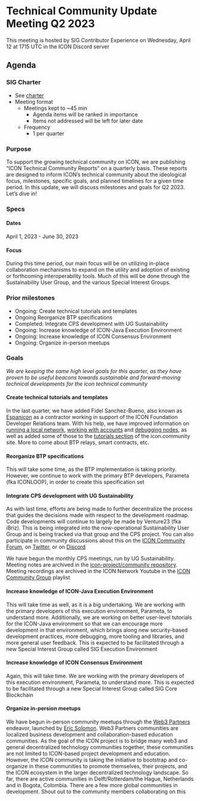 # Technical Community Update Meeting Q2 2023

This meeting is hosted by SIG Contributor Experience on Wednesday, April 12 at 1715 UTC in the ICON Discord server

## Agenda

### SIG Charter

- See [charter](../charter.md)
- Meeting format 
  - Meetings kept to ~45 min
    - Agenda items will be ranked in importance 
    - Items not addressed will be left for later date 
  - Frequency 
    - 1 per quarter

### Purpose

To support the growing technical community on ICON, we are publishing “ICON Technical Community Reports” on a quarterly basis. These reports are designed to inform ICON’s technical community about the ideological focus, milestones, specific goals, and planned timelines for a given time period. In this update, we will discuss milestones and goals for Q2 2023. Let’s dive in!

### Specs

#### Dates

April 1, 2023 - June 30, 2023

#### Focus

During this time period, our main focus will be on utilizing in-place collaboration mechanisms to expand on the utility and adoption of existing or forthcoming interoperability tools. Much of this will be done through the Sustainability User Group, and the various Special Interest Groups.

### Prior milestones

- Ongoing: Create technical tutorials and templates
- Ongoing Reorganize BTP specifications
- Completed: Integrate CPS development with UG Sustainability
- Ongoing: Increase knowledge of ICON-Java Execution Environment
- Ongoing: Increase knowledge of ICON Consensus Environment
- Ongoing: Organize in-person meetups

### Goals

*We are keeping the same high level goals for this quarter, as they have proven to be useful beacons towards sustainable and forward-moving technical developments for the icon technical community* 

#### Create technical tutorials and templates

In the last quarter, we have added Fidel Sanchez-Bueno, also known as [Espanicon](https://github.com/Espanicon) as a contractor working in support of the ICON Foundation Developer Relations team. With his help, we have improved information on [running a local network](https://docs.icon.community/getting-started/how-to-run-a-local-network), [working with accounts](https://docs.icon.community/getting-started/how-to-create-a-wallet-account) and [debugging nodes](https://docs.icon.community/support/advanced-topics/validator-nodes/how-to-check-if-a-validator-is-missing-blocks), as well as added some of those to the [tutorials section](https://icon.community/tutorials/) of the icon.community site. More to come about BTP relays, smart contracts, etc.

#### Reorganize BTP specifications

This will take some time, as the BTP implementation is taking priority. However, we continue to work with the primary BTP developers, Parameta (fka ICONLOOP), in order to create this specification set

#### Integrate CPS development with UG Sustainability

As with last time, efforts are being made to further decentralize the process that guides the decisions made with respect to the development roadmap. Code developments will continue to largely be made by Venture23 (fka iBriz). This is being integrated into the now-operational Sustainability User Group and is being tracked via that group and the CPS project. You can also participate in community discussions about this on the [ICON Community Forum](https://forum.icon.community/), on [Twitter](https://twitter.com/iconcps/), or on [Discord](https://discord.com/channels/880651922682560582/1043189700103516180)

We have begun the monthly CPS meetings, run by UG Sustainability. Meeting notes are archived in the [icon-project/community repository](https://github.com/icon-project/community/tree/main/user-groups/sustainability/meetings). Meeting recordings are archived in the ICON Network Youtube in the [ICON Community Group](https://www.youtube.com/watch?v=PYT6COdQVYA&list=PLV_LTOH3l7ItM7IA8MEdmrNgUGsKxk9T9) playlist

#### Increase knowledge of ICON-Java Execution Environment

This will take time as well, as it is a big undertaking. We are working with the primary developers of this execution environment, Parameta, to understand more. Additionally, we are working on better user-level tutorials for the ICON-Java environment so that we can encourage more development in that environment, which brings along new security-based development practices, more debugging, more tooling and libraries, and more general user feedback. This is expected to be facilitated through a new Special Interest Group called SIG Execution Environment

#### Increase knowledge of ICON Consensus Environment

Again, this will take time. We are working with the primary developers of this execution environment, Parameta, to understand more. This is expected to be facilitated through a new Special Interest Group called SIG Core Blockchain

#### Organize in-persion meetups

We have begun in-person community meetups through the [Web3 Partners](https://web3partners.community/) endeavor, launched by [Eric Solomon](https://github.com/han-so1omon/). Web3 Partners communities are localized business development and collaboration-based education communities. As the goal of the ICON project is to bridge many web3 and general decentralized technology communities together, these communities are not limited to ICON-based project development and education. However, the ICON community is taking the initiative to bootstrap and co-organize in these communities to promote themselves, their projects, and the ICON ecosystem in the larger decentralized technology landscape. So far, there are active communities in Delft/Rotterdam/the Hague, Netherlands and in Bogota, Colombia. There are a few more global communities in development. Shout out to the community members collaborating on this